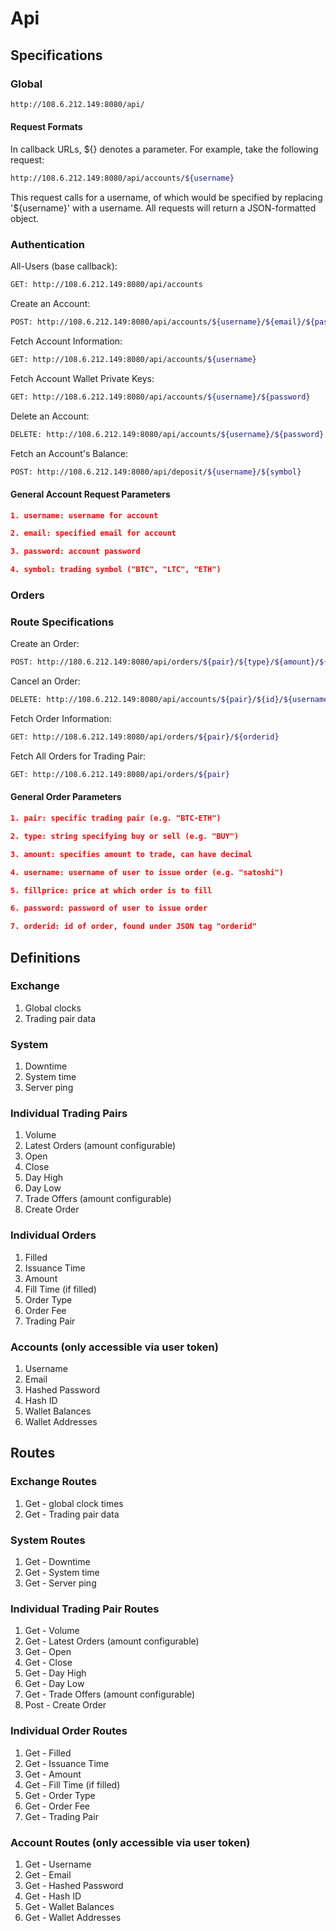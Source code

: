 # Api

## Specifications

### Global

```BASH
http://108.6.212.149:8080/api/
```

#### Request Formats

In callback URLs, ${} denotes a parameter. For example, take the following request:

```BASH
http://108.6.212.149:8080/api/accounts/${username}
```

This request calls for a username, of which would be specified by replacing '${username}' with a username. All requests will return a JSON-formatted object.

### Authentication

All-Users (base callback):

```BASH
GET: http://108.6.212.149:8080/api/accounts
```

Create an Account:

```BASH
POST: http://108.6.212.149:8080/api/accounts/${username}/${email}/${password}
```

Fetch Account Information:

```BASH
GET: http://108.6.212.149:8080/api/accounts/${username}
```

Fetch Account Wallet Private Keys:

```BASH
GET: http://108.6.212.149:8080/api/accounts/${username}/${password}
```

Delete an Account:

```BASH
DELETE: http://108.6.212.149:8080/api/accounts/${username}/${password}
```

Fetch an Account's Balance:

```BASH
POST: http://108.6.212.149:8080/api/deposit/${username}/${symbol}
```

#### General Account Request Parameters

```JSON
1. username: username for account
```

```JSON
2. email: specified email for account
```

```JSON
3. password: account password
```

```JSON
4. symbol: trading symbol ("BTC", "LTC", "ETH")
```

### Orders

### Route Specifications

Create an Order:

```BASH
POST: http://180.6.212.149:8080/api/orders/${pair}/${type}/${amount}/${fillprice}/${username}/${password}
```

Cancel an Order:

```BASH
DELETE: http://108.6.212.149:8080/api/accounts/${pair}/${id}/${username}/${password}
```

Fetch Order Information:

```BASH
GET: http://108.6.212.149:8080/api/orders/${pair}/${orderid}
```

Fetch All Orders for Trading Pair:

```BASH
GET: http://108.6.212.149:8080/api/orders/${pair}
```

#### General Order Parameters

```JSON
1. pair: specific trading pair (e.g. "BTC-ETH")
```

```JSON
2. type: string specifying buy or sell (e.g. "BUY")
```

```JSON
3. amount: specifies amount to trade, can have decimal
```

```JSON
4. username: username of user to issue order (e.g. "satoshi")
```

```JSON
5. fillprice: price at which order is to fill
```

```JSON
6. password: password of user to issue order
```

```JSON
7. orderid: id of order, found under JSON tag "orderid"
```

## Definitions

### Exchange

1. Global clocks
2. Trading pair data

### System

1. Downtime
2. System time
3. Server ping

### Individual Trading Pairs

1. Volume
2. Latest Orders (amount configurable)
3. Open
4. Close
5. Day High
6. Day Low
7. Trade Offers (amount configurable)
8. Create Order

### Individual Orders

1. Filled
2. Issuance Time
3. Amount
4. Fill Time (if filled)
5. Order Type
6. Order Fee
7. Trading Pair

### Accounts (only accessible via user token)

1. Username
2. Email
3. Hashed Password
4. Hash ID
5. Wallet Balances
6. Wallet Addresses

## Routes

### Exchange Routes

1. Get - global clock times
2. Get - Trading pair data

### System Routes

1. Get - Downtime
2. Get - System time
3. Get - Server ping

### Individual Trading Pair Routes

1. Get - Volume
2. Get - Latest Orders (amount configurable)
3. Get - Open
4. Get - Close
5. Get - Day High
6. Get - Day Low
7. Get - Trade Offers (amount configurable)
8. Post - Create Order

### Individual Order Routes

1. Get - Filled
2. Get - Issuance Time
3. Get - Amount
4. Get - Fill Time (if filled)
5. Get - Order Type
6. Get - Order Fee
7. Get - Trading Pair

### Account Routes (only accessible via user token)

1. Get - Username
2. Get - Email
3. Get - Hashed Password
4. Get - Hash ID
5. Get - Wallet Balances
6. Get - Wallet Addresses
